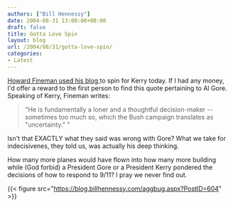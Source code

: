 ```yaml
---
authors: ["Bill Hennessy"]
date: 2004-08-31 13:00:00+00:00
draft: false
title: Gotta Love Spin
layout: blog
url: /2004/08/31/gotta-love-spin/
categories:
- Latest
---
```


[Howard Fineman used his blog ](https://www.msnbc.msn.com/id/5810443/)to spin for Kerry today. If I had any money, I'd offer a reward to the first person to find this quote pertaining to Al Gore. Speaking of Kerry, Fineman writes:




> 

> 
> "He is fundamentally a loner and a thoughtful decision-maker --sometimes too much so, which the Bush campaign translates as "uncertainty." "
> 
> 




Isn't that EXACTLY what they said was wrong with Gore? What we take for indecisivenes, they told us, was actually his deep thinking.




How many more planes would have flown into how many more building while (God forbid) a President Gore or a President Kerry pondered the decisions of how to respond to 9/11? I pray we never find out.

{{< figure src="https://blog.billhennessy.com/aggbug.aspx?PostID=604" >}}

